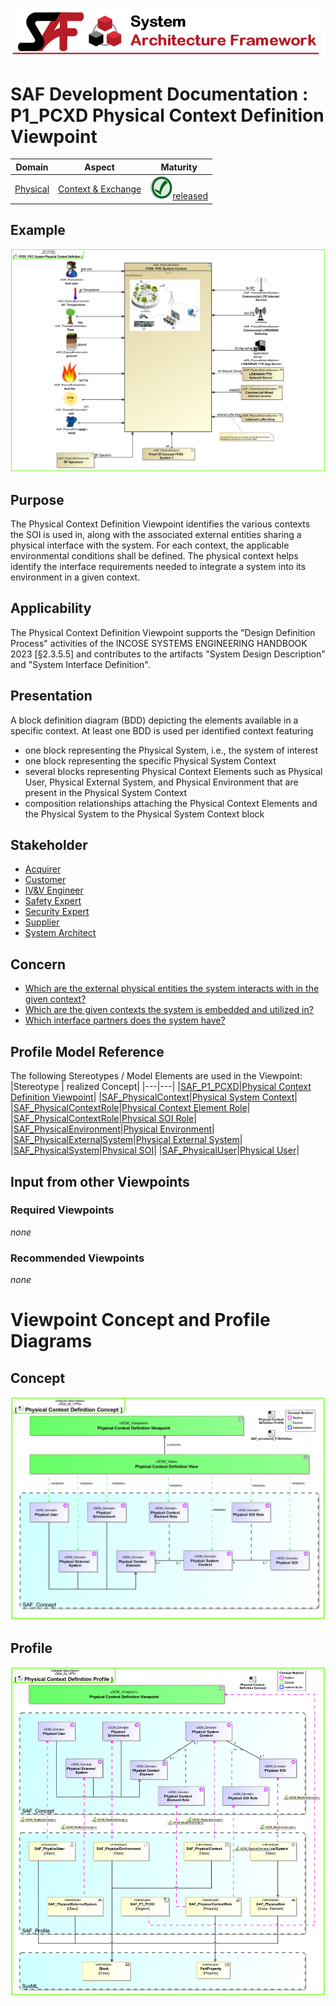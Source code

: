 ![System Architecture Framework](../../diagrams/Banner_SAF.png)
# SAF Development Documentation : **P1_PCXD** Physical Context Definition Viewpoint
|**Domain**|**Aspect**|**Maturity**|
| --- | --- | --- |
|[Physical](../../domains.md#Domain-Physical)|[Context & Exchange](../../aspects.md#Aspect-Context-&-Exchange)|![Released](../../diagrams/Symbol_confirmed.png )[released](../../using-saf/maturity.md#released)|
## Example
![Physical-Context-Definition-Viewpoint-primary-example.svg](../../diagrams/vp-examples/Physical-Context-Definition-Viewpoint-primary-example.svg)
## Purpose
The Physical Context Definition Viewpoint identifies the various contexts the SOI is used in, along with the associated external entities sharing a physical interface with the system. For each context, the applicable environmental conditions shall be defined. The physical context helps identify the interface requirements needed to integrate a system into its environment in a given context.
## Applicability
The Physical Context Definition Viewpoint supports the "Design Definition Process" activities of the INCOSE SYSTEMS ENGINEERING HANDBOOK 2023 [§2.3.5.5] and contributes to the artifacts "System Design Description" and "System Interface Definition".
## Presentation
A block definition diagram (BDD) depicting the elements available in a specific context. At least one BDD is used per identified context featuring
* one block representing the Physical System, i.e., the system of interest
* one block representing the specific Physical System Context
* several blocks representing Physical Context Elements such as Physical User, Physical External System, and Physical Environment that are present in the Physical System Context
* composition relationships attaching the Physical Context Elements and the Physical System to the Physical System Context block

## Stakeholder
* [Acquirer](../../stakeholders.md#Acquirer)
* [Customer](../../stakeholders.md#Customer)
* [IV&V Engineer](../../stakeholders.md#IV&V-Engineer)
* [Safety Expert](../../stakeholders.md#Safety-Expert)
* [Security Expert](../../stakeholders.md#Security-Expert)
* [Supplier](../../stakeholders.md#Supplier)
* [System Architect](../../stakeholders.md#System-Architect)
## Concern
* [Which are the external physical entities the system interacts with in the given context?](../../concerns.md#_2021x_2_8710274_1674576758710_759449_23186)
* [Which are the given contexts the system is embedded and utilized in?](../../concerns.md#_2021x_2_8710274_1674576758891_776196_23368)
* [Which interface partners does the system have?](../../concerns.md#_2021x_2_8710274_1674576759091_673143_23507)
## Profile Model Reference
The following Stereotypes / Model Elements are used in the Viewpoint:
|Stereotype | realized Concept|
|---|---|
|[SAF_P1_PCXD](../../stereotypes.md#saf_p1_pcxd)|[Physical Context Definition Viewpoint](../concept/concepts.md#Physical-Context-Definition-Viewpoint)|
|[SAF_PhysicalContext](../../stereotypes.md#saf_physicalcontext)|[Physical System Context](../concept/concepts.md#Physical-System-Context)|
|[SAF_PhysicalContextRole](../../stereotypes.md#saf_physicalcontextrole)|[Physical Context Element Role](../concept/concepts.md#Physical-Context-Element-Role)|
|[SAF_PhysicalContextRole](../../stereotypes.md#saf_physicalcontextrole)|[Physical SOI Role](../concept/concepts.md#Physical-SOI-Role)|
|[SAF_PhysicalEnvironment](../../stereotypes.md#saf_physicalenvironment)|[Physical Environment](../concept/concepts.md#Physical-Environment)|
|[SAF_PhysicalExternalSystem](../../stereotypes.md#saf_physicalexternalsystem)|[Physical External System](../concept/concepts.md#Physical-External-System)|
|[SAF_PhysicalSystem](../../stereotypes.md#saf_physicalsystem)|[Physical SOI](../concept/concepts.md#Physical-SOI)|
|[SAF_PhysicalUser](../../stereotypes.md#saf_physicaluser)|[Physical User](../concept/concepts.md#Physical-User)|
## Input from other Viewpoints
### Required Viewpoints
*none*
### Recommended Viewpoints
*none*
# Viewpoint Concept and Profile Diagrams
## Concept
![Physical Context Definition Concept](diagrams/Physical-Context-Definition-Concept.svg)
## Profile
![Physical Context Definition Profile](diagrams/Physical-Context-Definition-Profile.svg)
